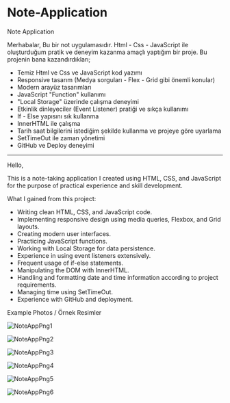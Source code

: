 # Note-Application

Note Application 

Merhabalar, Bu bir not uygulamasıdır. Html - Css - JavaScript ile oluşturduğum pratik ve deneyim kazanma amaçlı yaptığım bir proje.
Bu projenin bana kazandırdıkları;

- Temiz Html ve Css ve JavaScript kod yazımı
- Responsive tasarım (Medya sorguları - Flex - Grid gibi önemli konular)
- Modern arayüz tasarımları
- JavaScript "Function" kullanımı
- "Local Storage" üzerinde çalışma deneyimi
- Etkinlik dinleyeciler (Event Listener) pratiği ve sıkça kullanımı
- If - Else yapısını sık kullanma
- InnerHTML ile çalışma
- Tarih saat bilgilerini istediğim şekilde kullanma ve projeye göre uyarlama
- SetTimeOut ile zaman yönetimi
- GitHub ve Deploy deneyimi

------------------------------------------------------------------------------------------------------------------

Hello,

This is a note-taking application I created using HTML, CSS, and JavaScript for the purpose of practical experience and skill development.

What I gained from this project:

- Writing clean HTML, CSS, and JavaScript code.
- Implementing responsive design using media queries, Flexbox, and Grid layouts.
- Creating modern user interfaces.
- Practicing JavaScript functions.
- Working with Local Storage for data persistence.
- Experience in using event listeners extensively.
- Frequent usage of if-else statements.
- Manipulating the DOM with InnerHTML.
- Handling and formatting date and time information according to project requirements.
- Managing time using SetTimeOut.
- Experience with GitHub and deployment.



Example Photos / Örnek Resimler

![NoteAppPng1](https://github.com/HamzaDogann/Note-Application/assets/93007915/96ca707f-c6cf-49b8-8fb6-550c00e476cd)

![NoteAppPng2](https://github.com/HamzaDogann/Note-Application/assets/93007915/95f8b3c4-e0ae-4271-8fe4-717a3e41caf3)

![NoteAppPng3](https://github.com/HamzaDogann/Note-Application/assets/93007915/f0948e58-0701-4c4a-85df-bce06d3cca4d)

![NoteAppPng4](https://github.com/HamzaDogann/Note-Application/assets/93007915/07f173fc-7fec-476b-a891-da06541c1950)

![NoteAppPng5](https://github.com/HamzaDogann/Note-Application/assets/93007915/6e2e3b4f-3bdf-4478-9fbe-48ccabd8e924)

![NoteAppPng6](https://github.com/HamzaDogann/Note-Application/assets/93007915/daace8a8-d3b5-4afe-8e10-a1aaca3a6b8d)



